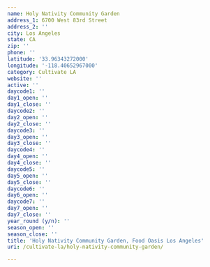 ```yaml
---
name: Holy Nativity Community Garden
address_1: 6700 West 83rd Street
address_2: ''
city: Los Angeles
state: CA
zip: ''
phone: ''
latitude: '33.96343272000'
longitude: '-118.40652967000'
category: Cultivate LA
website: ''
active: ''
daycode1: ''
day1_open: ''
day1_close: ''
daycode2: ''
day2_open: ''
day2_close: ''
daycode3: ''
day3_open: ''
day3_close: ''
daycode4: ''
day4_open: ''
day4_close: ''
daycode5: ''
day5_open: ''
day5_close: ''
daycode6: ''
day6_open: ''
daycode7: ''
day7_open: ''
day7_close: ''
year_round (y/n): ''
season_open: ''
season_close: ''
title: 'Holy Nativity Community Garden, Food Oasis Los Angeles'
uri: /cultivate-la/holy-nativity-community-garden/

---
```


